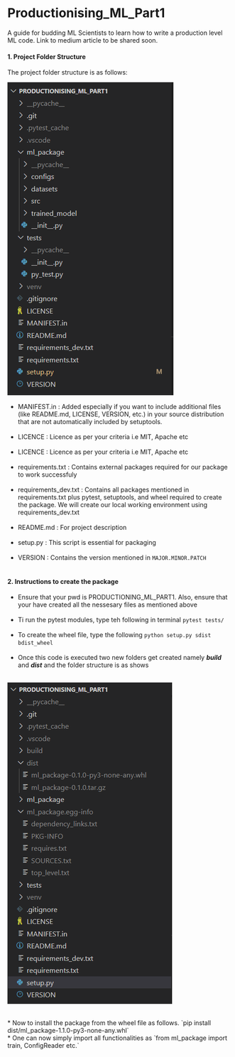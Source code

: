 # Productionising_ML_Part1
A guide for budding ML Scientists to learn how to write a production level ML code. Link to medium article to be shared soon.
#### 1. Project Folder Structure

The project folder structure is as follows:

![Project Structure](images/Image1.png)


* MANIFEST.in : Added especially if you want to include additional files (like README.md, LICENSE, VERSION, etc.) in your source distribution that are not automatically included by setuptools.
<br/><br/>
* LICENCE : Licence as per your criteria i.e MIT, Apache etc
<br><br>
* LICENCE : Licence as per your criteria i.e MIT, Apache etc
<br/><br/>
* requirements.txt : Contains external packages required for our package to work successfuly
<br/><br/>
* requirements_dev.txt : Contains all packages mentioned in requirements.txt plus pytest, setuptools, and wheel required to create the package. We will create our local working environment using requirements_dev.txt
<br/><br/>
* README.md : For project description
<br/><br/>
* setup.py : This script is essential for packaging
<br/><br/>
* VERSION : Contains the version mentioned in  `MAJOR.MINOR.PATCH`
<br/><br/>

#### 2. Instructions to create the package

* Ensure that your pwd is PRODUCTIONING_ML_PART1. Also, ensure that your have created all the nessesary files as mentioned above
<br/><br/>
* Ti run the pytest modules, type teh following in terminal
`pytest tests/`
<br/><br/>
* To create the wheel file, type the following
`python setup.py sdist bdist_wheel`
<br/><br/>
* Once this code is executed two new folders get created namely ***build*** and ***dist*** and the folder structure is as shows
<br/><br/>

![Project Output Structure](images/Image2.png)

<br/>
* Now to install the package from the wheel file as follows.
`pip install dist/ml_package-1.1.0-py3-none-any.whl`
<br/>
* One can now simply import all functionalities as
`from ml_package import train, ConfigReader etc.`
